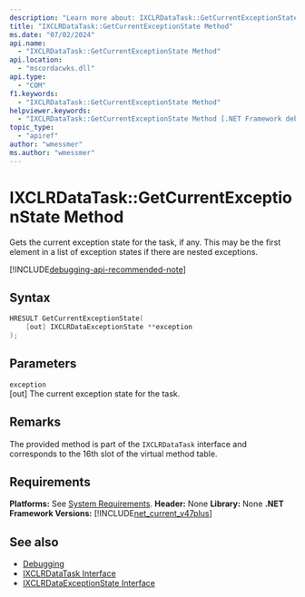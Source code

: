 ```yaml
---
description: "Learn more about: IXCLRDataTask::GetCurrentExceptionState Method"
title: "IXCLRDataTask::GetCurrentExceptionState Method"
ms.date: "07/02/2024"
api.name:
  - "IXCLRDataTask::GetCurrentExceptionState Method"
api.location:
  - "mscordacwks.dll"
api.type:
  - "COM"
f1.keywords:
  - "IXCLRDataTask::GetCurrentExceptionState Method"
helpviewer.keywords:
  - "IXCLRDataTask::GetCurrentExceptionState Method [.NET Framework debugging]"
topic_type:
  - "apiref"
author: "wmessmer"
ms.author: "wmessmer"
---
```

# IXCLRDataTask::GetCurrentExceptionState Method

Gets the current exception state for the task, if any.  This may be the first element in a list of exception states if there are nested exceptions.

[!INCLUDE[debugging-api-recommended-note](../../../../includes/debugging-api-recommended-note.md)]

## Syntax

```cpp
HRESULT GetCurrentExceptionState(
    [out] IXCLRDataExceptionState **exception
);
```

## Parameters

`exception`\
[out] The current exception state for the task.

## Remarks

The provided method is part of the `IXCLRDataTask` interface and corresponds to the 16th slot of the virtual method table.

## Requirements

**Platforms:** See [System Requirements](../../get-started/system-requirements.md).
**Header:** None
**Library:** None
**.NET Framework Versions:** [!INCLUDE[net_current_v47plus](../../../../includes/net-current-v47plus.md)]

## See also

- [Debugging](index.md)
- [IXCLRDataTask Interface](ixclrdatatask-interface.md)
- [IXCLRDataExceptionState Interface](ixclrdataexceptionstate-interface.md)
